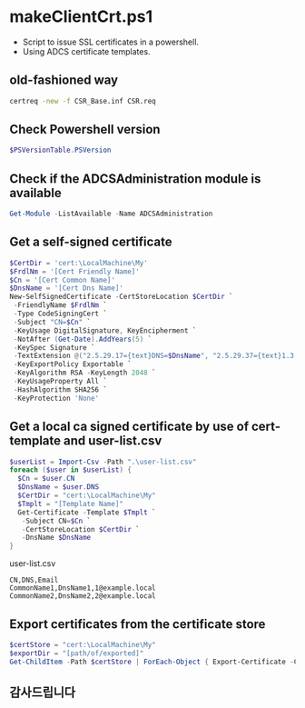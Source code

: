 # makeClientCrt.ps1
- Script to issue SSL certificates in a powershell.
- Using ADCS certificate templates.

## old-fashioned way
```bat
certreq -new -f CSR_Base.inf CSR.req
```

## Check Powershell version
```Powershell
$PSVersionTable.PSVersion
```


## Check if the ADCSAdministration module is available
```Powershell
Get-Module -ListAvailable -Name ADCSAdministration
```

## Get a self-signed certificate
```Powershell
$CertDir = 'cert:\LocalMachine\My'
$FrdlNm = '[Cert Friendly Name]'
$Cn = '[Cert Common Name]'
$DnsName = '[Cert Dns Name]'
New-SelfSignedCertificate -CertStoreLocation $CertDir `
 -FriendlyName $FrdlNm `
 -Type CodeSigningCert `
 -Subject "CN=$Cn" `
 -KeyUsage DigitalSignature, KeyEncipherment `
 -NotAfter (Get-Date).AddYears(5) `
 -KeySpec Signature `
 -TextExtension @("2.5.29.17={text}DNS=$DnsName", "2.5.29.37={text}1.3.6.1.5.5.7.3.2", "2.5.29.19={text}") `
 -KeyExportPolicy Exportable `
 -KeyAlgorithm RSA -KeyLength 2048 `
 -KeyUsageProperty All `
 -HashAlgorithm SHA256 `
 -KeyProtection 'None'
```

## Get a local ca signed certificate by use of cert-template and user-list.csv
```Powershell
$userList = Import-Csv -Path ".\user-list.csv"
foreach ($user in $userList) {
  $Cn = $user.CN
  $DnsName = $user.DNS
  $CertDir = "cert:\LocalMachine\My"
  $Tmplt = "[Template Name]"
  Get-Certificate -Template $Tmplt `
   -Subject CN=$Cn `
   -CertStoreLocation $CertDir `
   -DnsName $DnsName
}
```
user-list.csv
```csv
CN,DNS,Email
CommonName1,DnsName1,1@example.local
CommonName2,DnsName2,2@example.local
```

## Export certificates from the certificate store
```Powershell
$certStore = "cert:\LocalMachine\My"
$exportDir = "[path/of/exported]"
Get-ChildItem -Path $certStore | ForEach-Object { Export-Certificate -Cert $_ -FilePath "$exportDir$($_.Thumbprint).cer" }
```

## 감사드립니다
